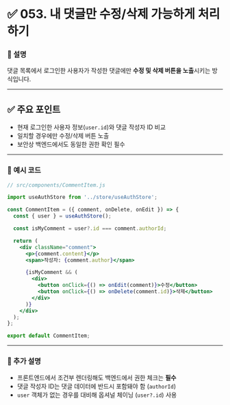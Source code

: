 # ✅ 053. 내 댓글만 수정/삭제 가능하게 처리하기

### 📄 설명

댓글 목록에서 로그인한 사용자가 작성한 댓글에만
**수정 및 삭제 버튼을 노출**시키는 방식입니다.

---

## ✅ 주요 포인트

* 현재 로그인한 사용자 정보(`user.id`)와 댓글 작성자 ID 비교
* 일치할 경우에만 수정/삭제 버튼 노출
* 보안상 백엔드에서도 동일한 권한 확인 필수

---

### 📁 예시 코드

```jsx
// src/components/CommentItem.js

import useAuthStore from '../store/useAuthStore';

const CommentItem = ({ comment, onDelete, onEdit }) => {
  const { user } = useAuthStore();

  const isMyComment = user?.id === comment.authorId;

  return (
    <div className="comment">
      <p>{comment.content}</p>
      <span>작성자: {comment.author}</span>

      {isMyComment && (
        <div>
          <button onClick={() => onEdit(comment)}>수정</button>
          <button onClick={() => onDelete(comment.id)}>삭제</button>
        </div>
      )}
    </div>
  );
};

export default CommentItem;
```

---

### 📝 추가 설명

* 프론트엔드에서 조건부 렌더링해도 백엔드에서 권한 체크는 **필수**
* 댓글 작성자 ID는 댓글 데이터에 반드시 포함돼야 함 (`authorId`)
* `user` 객체가 없는 경우를 대비해 옵셔널 체이닝 (`user?.id`) 사용
